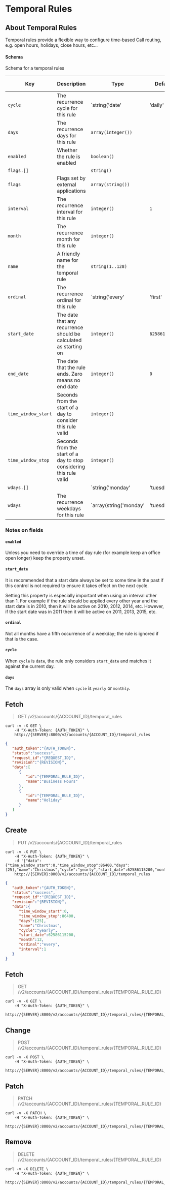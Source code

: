 # Temporal Rules

## About Temporal Rules

Temporal rules provide a flexible way to configure time-based Call routing, e.g. open hours, holidays, close hours, etc...

#### Schema

Schema for a temporal rules



Key | Description | Type | Default | Required | Support Level
--- | ----------- | ---- | ------- | -------- | -------------
`cycle` | The recurrence cycle for this rule | `string('date' | 'daily' | 'weekly' | 'monthly' | 'yearly')` |   | `true` | `supported`
`days` | The recurrence days for this rule | `array(integer())` |   | `false` | `supported`
`enabled` | Whether the rule is enabled | `boolean()` |   | `false` |  
`flags.[]` |   | `string()` |   | `false` | `supported`
`flags` | Flags set by external applications | `array(string())` |   | `false` | `supported`
`interval` | The recurrence interval for this rule | `integer()` | `1` | `false` | `supported`
`month` | The recurrence month for this rule | `integer()` |   | `false` | `supported`
`name` | A friendly name for the temporal rule | `string(1..128)` |   | `true` | `supported`
`ordinal` | The recurrence ordinal for this rule | `string('every' | 'first' | 'second' | 'third' | 'fourth' | 'fifth' | 'last')` |   | `false` | `supported`
`start_date` | The date that any recurrence should be calculated as starting on | `integer()` | `62586115200` | `false` | `supported`
`end_date` | The date that the rule ends. Zero means no end date | `integer()` | `0` | `false` | `supported`
`time_window_start` | Seconds from the start of a day to consider this rule valid | `integer()` |   | `false` | `supported`
`time_window_stop` | Seconds from the start of a day to stop considering this rule valid | `integer()` |   | `false` | `supported`
`wdays.[]` |   | `string('monday' | 'tuesday' | 'wednesday' | 'wensday' | 'thursday' | 'friday' | 'saturday' | 'sunday')` |   | `false` | `supported`
`wdays` | The recurrence weekdays for this rule | `array(string('monday' | 'tuesday' | 'wednesday' | 'wensday' | 'thursday' | 'friday' | 'saturday' | 'sunday'))` |   | `false` | `supported`



### Notes on fields

#### `enabled`

Unless you need to override a time of day rule (for example keep an office open longer) keep the property unset.

#### `start_date`

It is recommended that a start date always be set to some time in the past if this control is not required to ensure it takes effect on the next cycle.

Setting this property is especially important when using an interval other than 1. For example if the rule should be applied every other year and the start date is in 2010, then it will be active on 2010, 2012, 2014, etc. However, if the start date was in 2011 then it will be active on 2011, 2013, 2015, etc.

#### `ordinal`

Not all months have a fifth occurrence of a weekday; the rule is ignored if that is the case.

#### `cycle`

When `cycle` is `date`, the rule only considers `start_date` and matches it against the current day.

#### `days`

The `days` array is only valid when `cycle` is `yearly` or `monthly`.

## Fetch

> GET /v2/accounts/{ACCOUNT_ID}/temporal_rules

```shell
curl -v -X GET \
    -H "X-Auth-Token: {AUTH_TOKEN}" \
    http://{SERVER}:8000/v2/accounts/{ACCOUNT_ID}/temporal_rules
```
```json
{
   "auth_token":"{AUTH_TOKEN}",
   "status":"success",
   "request_id":"{REQUEST_ID}",
   "revision":"{REVISION}",
   "data":[
      {
         "id":"{TEMPORAL_RULE_ID}",
         "name":"Business Hours"
      },
      {
         "id":"{TEMPORAL_RULE_ID}",
         "name":"Holiday"
      }
   ]
}
```

## Create

> PUT /v2/accounts/{ACCOUNT_ID}/temporal_rules

```shell
curl -v -X PUT \
    -H "X-Auth-Token: {AUTH_TOKEN}" \
    -d '{"data":{"time_window_start":0,"time_window_stop":86400,"days":[25],"name":"Christmas","cycle":"yearly","start_date":62586115200,"month":12,"ordinal":"every","interval":1}}'
    http://{SERVER}:8000/v2/accounts/{ACCOUNT_ID}/temporal_rules
```
```json
{
   "auth_token":"{AUTH_TOKEN}",
   "status":"success",
   "request_id":"{REQUEST_ID}",
   "revision":"{REVISION}",
   "data":{
      "time_window_start":0,
      "time_window_stop":86400,
      "days":[25],
      "name":"Christmas",
      "cycle":"yearly",
      "start_date":62586115200,
      "month":12,
      "ordinal":"every",
      "interval":1
   }
}
```

## Fetch

> GET /v2/accounts/{ACCOUNT_ID}/temporal_rules/{TEMPORAL_RULE_ID}

```shell
curl -v -X GET \
    -H "X-Auth-Token: {AUTH_TOKEN}" \
    http://{SERVER}:8000/v2/accounts/{ACCOUNT_ID}/temporal_rules/{TEMPORAL_RULE_ID}
```

## Change

> POST /v2/accounts/{ACCOUNT_ID}/temporal_rules/{TEMPORAL_RULE_ID}

```shell
curl -v -X POST \
    -H "X-Auth-Token: {AUTH_TOKEN}" \
    http://{SERVER}:8000/v2/accounts/{ACCOUNT_ID}/temporal_rules/{TEMPORAL_RULE_ID}
```

## Patch

> PATCH /v2/accounts/{ACCOUNT_ID}/temporal_rules/{TEMPORAL_RULE_ID}

```shell
curl -v -X PATCH \
    -H "X-Auth-Token: {AUTH_TOKEN}" \
    http://{SERVER}:8000/v2/accounts/{ACCOUNT_ID}/temporal_rules/{TEMPORAL_RULE_ID}
```

## Remove

> DELETE /v2/accounts/{ACCOUNT_ID}/temporal_rules/{TEMPORAL_RULE_ID}

```shell
curl -v -X DELETE \
    -H "X-Auth-Token: {AUTH_TOKEN}" \
    http://{SERVER}:8000/v2/accounts/{ACCOUNT_ID}/temporal_rules/{TEMPORAL_RULE_ID}
```
